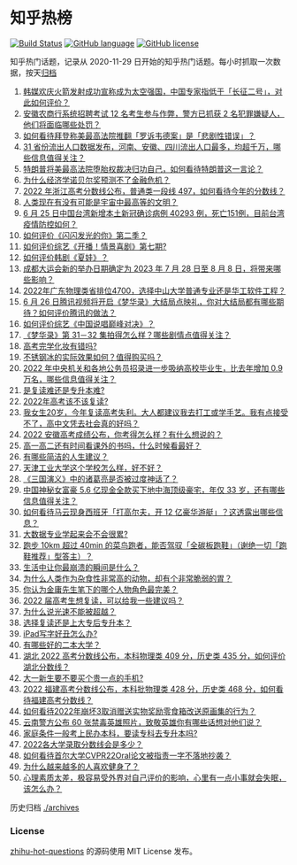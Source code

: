 # 知乎热榜
[![Build Status](https://github.com/ToWeLong/zhihu-hot-questions/workflows/CI/badge.svg)](https://github.com/ToWeLong/zhihu-hot-questions/actions)
[![GitHub language](https://img.shields.io/badge/language-golang-orange.svg)](https://golang.org/)
[![GitHub license](https://img.shields.io/github/license/ToWeLong/zhihu-hot-questions)](https://github.com/ToWeLong/zhihu-hot-questions/blob/main/LICENSE)

知乎热门话题，记录从 2020-11-29 日开始的知乎热门话题。每小时抓取一次数据，按天[归档](./archives)

<!-- BEGIN -->

1. [韩媒欢庆火箭发射成功宣称成为太空强国，中国专家指低于「长征二号」，对此如何评价？](https://www.zhihu.com/question/539101765)
1. [安徽农商行系统招聘考试 12 名考生参与作弊，警方已抓获 2 名犯罪嫌疑人，他们将面临哪些处罚？](https://www.zhihu.com/question/539582332)
1. [如何看待拜登称美最高法院推翻「罗诉韦德案」是「悲剧性错误」？](https://www.zhihu.com/question/539543493)
1. [31 省份流出人口数据发布，河南、安徽、四川流出人口最多，均超千万，哪些信息值得关注？](https://www.zhihu.com/question/539069964)
1. [特朗普将美最高法院堕胎权裁决归功自己，如何看待特朗普这一言论？](https://www.zhihu.com/question/539692418)
1. [为什么经济学诺贝尔奖预测不了金融危机？](https://www.zhihu.com/question/523298037)
1. [2022 年浙江高考分数线公布，普通类一段线 497，如何看待今年的分数线？](https://www.zhihu.com/question/539617303)
1. [人类现在有没有可能是宇宙中最高等的文明？](https://www.zhihu.com/question/275244312)
1. [6 月 25 日中国台湾新增本土新冠确诊病例 40293 例，死亡151例，目前台湾疫情防控如何？](https://www.zhihu.com/question/539614033)
1. [如何评价《闪闪发光的你》第二季？](https://www.zhihu.com/question/539288833)
1. [如何评价综艺《开播！情景喜剧》第七期?](https://www.zhihu.com/question/539705676)
1. [如何评价韩剧《夏娃》？](https://www.zhihu.com/question/535730847)
1. [成都大运会新的举办日期确定为 2023 年 7 月 28 日至 8 月 8 日，将带来哪些影响？](https://www.zhihu.com/question/539550762)
1. [2022年广东物理类省排位4700，选择中山大学普通专业还是华工软件工程？](https://www.zhihu.com/question/539552359)
1. [6 月 26 日腾讯视频将开启《梦华录》大结局点映礼，你对大结局都有哪些期待？如何评价腾讯的做法？](https://www.zhihu.com/question/539121686)
1. [如何评价综艺《中国说唱巅峰对决》？](https://www.zhihu.com/question/539692081)
1. [《梦华录》第 31－32 集拍得怎么样？哪些剧情点值得关注？](https://www.zhihu.com/question/539669448)
1. [高考完学化妆有错吗?](https://www.zhihu.com/question/538056166)
1. [不锈钢冰的实际效果如何？值得购买吗？](https://www.zhihu.com/question/37400787)
1. [2022 年中央机关和各地公务员招录进一步吸纳高校毕业生，比去年增加 0.9 万名，哪些信息值得关注？](https://www.zhihu.com/question/539062596)
1. [是复读难还是专升本难?](https://www.zhihu.com/question/539476275)
1. [2022年高考该不该复读?](https://www.zhihu.com/question/537079690)
1. [我女生20岁，今年复读高考失利。大人都建议我去打工或学手艺。我有点接受不了，高中文凭去社会真的好吗？](https://www.zhihu.com/question/539431729)
1. [2022 安徽高考成绩公布，你考得怎么样？有什么想说的？](https://www.zhihu.com/question/539294210)
1. [高一高二还有时间看课外的书吗，什么时候看最好？](https://www.zhihu.com/question/539431881)
1. [有哪些简洁的人生建议？](https://www.zhihu.com/question/19869956)
1. [天津工业大学这个学校怎么样，好不好？](https://www.zhihu.com/question/467104278)
1. [《三国演义》中的诸葛亮是否被过度神话了？](https://www.zhihu.com/question/365483315)
1. [中国神秘女富豪 5.6 亿现金全款买下地中海顶级豪宅，年仅 33 岁，还有哪些信息值得关注？](https://www.zhihu.com/question/539195242)
1. [如何看待马云现身西班牙「打高尔夫，开 12 亿豪华游艇」？这透露出哪些信息？](https://www.zhihu.com/question/539320310)
1. [大数据专业学起来会不会很累?](https://www.zhihu.com/question/436625127)
1. [跑步 10km 超过 40min 的菜鸟跑者，能否驾驭「全碳板跑鞋」（谢绝一切「跑鞋推荐」型答主）？](https://www.zhihu.com/question/538628768)
1. [生活中让你最崩溃的瞬间是什么？](https://www.zhihu.com/question/434353282)
1. [为什么人类作为杂食性非常高的动物，却有个非常脆弱的胃？](https://www.zhihu.com/question/403519563)
1. [你认为金庸先生笔下的哪个人物角色最完美？](https://www.zhihu.com/question/535782463)
1. [2022 届高考生想复读，可以给我一些建议吗？](https://www.zhihu.com/question/527569973)
1. [为什么说光速不能被超越？](https://www.zhihu.com/question/25403694)
1. [选择复读还是上大专后专升本？](https://www.zhihu.com/question/539585999)
1. [iPad写字好丑怎么办?](https://www.zhihu.com/question/419914409)
1. [有哪些好的二本大学？](https://www.zhihu.com/question/47371353)
1. [湖北 2022 高考分数线公布，本科物理类 409 分，历史类 435 分，如何评价湖北分数线？](https://www.zhihu.com/question/539342375)
1. [大一新生要不要买个贵一点的手机?](https://www.zhihu.com/question/539455003)
1. [2022 福建高考分数线公布，本科批物理类 428 分，历史类 468 分，如何看待福建高考分数线？](https://www.zhihu.com/question/539176163)
1. [如何看待2022年崩坏3取消赠送实物奖励零食箱改送原画集的行为？](https://www.zhihu.com/question/539329161)
1. [云南警方公布 60 张禁毒英雄照片，致敬英雄你有哪些话想对他们说？](https://www.zhihu.com/question/539600686)
1. [家庭条件一般考上民办本科，要读专科去专升本吗?](https://www.zhihu.com/question/539438151)
1. [2022各大学录取分数线会是多少？](https://www.zhihu.com/question/539141688)
1. [如何看待首尔大学CVPR22Oral论文被指责一字不落地抄袭？](https://www.zhihu.com/question/539378810)
1. [为什么越来越多的人喜欢健身了？](https://www.zhihu.com/question/537628750)
1. [心理素质太差，极容易受外界对自己评价的影响，心里有一点小事就会失眠，该怎么办？](https://www.zhihu.com/question/25310793)

<!-- END -->

历史归档 [./archives](./archives)


### License
[zhihu-hot-questions](https://github.com/towelong/zhihu-hot-questions) 的源码使用 MIT License 发布。
